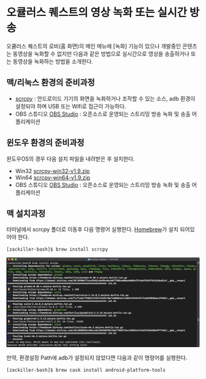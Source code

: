 # 오큘러스 퀘스트의 영상 녹화 또는 실시간 방송

오큘러스 퀘스트의 로비(홈 화면)의 메인 메뉴에 [녹화] 기능이 있으나 개발중인 콘텐츠는 동영상을 녹화할 수 없지만 다음과 같은 방법으로 실시간으로 영상을 송출하거나 또는 동영상을 녹화하는 방법을 소개한다.

## 맥/리눅스 환경의 준비과정

- [scrcpy](https://github.com/Genymobile/scrcpy) : 안드로이드 기기의 화면을 녹화하거나 조작할 수 있는 소스, adb 환경이 설정되야 하며 USB 또는 Wifi로 접근이 가능하다.
- OBS 스튜디오 [OBS Studio](https://obsproject.com/ko) : 오픈소스로 운영되는 스트리밍 방송 녹화 및 송출 어플리케이션

## 윈도우 환경의 준비과정

윈도우OS의 경우 다음 설치 파일을 내려받은 후 설치한다.

- Win32 [scrcpy-win32-v1.9.zip](https://github.com/Genymobile/scrcpy/releases/download/v1.9/scrcpy-win32-v1.9.zip)
- Win64 [scrcpy-win64-v1.9.zip](https://github.com/Genymobile/scrcpy/releases/download/v1.9/scrcpy-win64-v1.9.zip)
- OBS 스튜디오 [OBS Studio](https://obsproject.com/ko) : 오픈소스로 운영되는 스트리밍 방송 녹화 및 송출 어플리케이션

## 맥 설치과정

터미널에서 scrcpy 폴더로 이동후 다음 명령어 실행한다. [Homebrew](https://brew.sh/)가 설치 되어있어야 한다.
```
[zackiller-bash]$ brew install scrcpy
```

![](images/install_scrcpy.png)


만약, 환경설정 Path에 adb가 설정되지 않았다면 다음과 같이 명령어를 실행한다.
```
[zackiller-bash]$ brew cask install android-platform-tools
```


